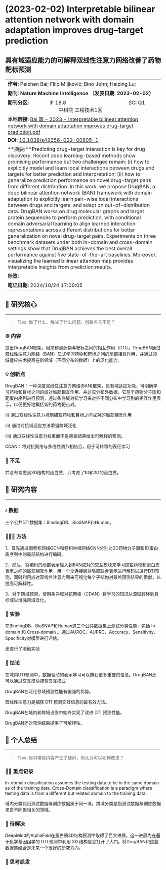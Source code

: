 # (2023-02-02) Interpretable bilinear attention network with domain adaptation improves drug–target prediction

## 具有域适应能力的可解释双线性注意力网络改善了药物靶标预测

|   |
|---|
|**作者:** Peizhen Bai; Filip Miljković; Bino John; Haiping Lu;|
|**期刊: Nature Machine Intelligence （发表日期: 2023-02-02）**|
|**期刊分区:** ㅤㅤ ㅤㅤIF 18.8 ㅤㅤ ㅤㅤ ㅤㅤ ㅤㅤ ㅤㅤ ㅤㅤSCI Q1 ㅤㅤ ㅤㅤ ㅤㅤ ㅤㅤ ㅤㅤ ㅤㅤ中科院 工程技术1区 ㅤㅤ ㅤㅤ|
|**本地链接:** [Bai 等 - 2023 - Interpretable bilinear attention network with domain adaptation improves drug–target prediction.pdf](zotero://open-pdf/0_Q5LFPXN9)|
|**DOI:** [10.1038/s42256-022-00605-1](https://doi.org/10.1038/s42256-022-00605-1)|
|**摘要:**Predicting drug-target interaction is key for drug discovery. Recent deep learning-based methods show promising performance but two challenges remain: (i) how to explicitly model and learn local interactions between drugs and targets for better prediction and interpretation; (ii) how to generalize prediction performance on novel drug-target pairs from different distribution. In this work, we propose DrugBAN, a deep bilinear attention network (BAN) framework with domain adaptation to explicitly learn pair-wise local interactions between drugs and targets, and adapt on out-of-distribution data. DrugBAN works on drug molecular graphs and target protein sequences to perform prediction, with conditional domain adversarial learning to align learned interaction representations across different distributions for better generalization on novel drug-target pairs. Experiments on three benchmark datasets under both in-domain and cross-domain settings show that DrugBAN achieves the best overall performance against five state-of-the-art baselines. Moreover, visualizing the learned bilinear attention map provides interpretable insights from prediction results.|
|**标签:**|
|**笔记日期:** 2024/10/24 17:00:05|

## 📜 研究核心

---

> Tips: 做了什么，解决了什么问题，创新点与不足？

### ⚙️ 内容

提出DrugBAN框架，用来预测药物与靶标之间的相互作用（DTI）。DrugBAN通过双线性注意力网络（BAN）显式学习药物和靶标之间的局部相互作用，并通过领域适应技术提高在新领域（不同分布的数据）上的泛化能力。

### 💡 创新点

DrugBAN：一种深度双线性注意力网络(BAN)框架，具有域适应功能，可明确学习药物和目标之间的成对局部相互作用，并适应分布外数据。它基于药物分子图和靶蛋白序列进行预测，通过条件域对抗学习来对齐不同分布中学习到的相互作用表示，以便更好地概括新的药物靶点对。

(i) 通过双线性注意力机制捕获药物和目标之间成对的局部相互作用

(ii) 通过对抗域适应方法增强跨域泛化

(iii) 通过双线性注意力权重而不是黑盒结果给出可解释的预测。

CDAN：将对抗网络与多线性调节相结合，用于可转移的表征学习

### 🧩 不足

并没有考虑到3D结构的蛋白质，只考虑了1D和2D的蛋白质。

## 🔁 研究内容

---

### 💧 数据

三个公共DTI数据集：BindingDB、BioSNAP和Human。

### 👩🏻‍💻 方法

1、首先通过图卷积网络GCN和卷积神经网络CNN分别对2D药物分子图和1D蛋白质序列中的局部结构进行编码。

2、然后，将编码的局部表示输入到BAN成对的交互模块来学习这些药物和蛋白质表示之间的局部相互作用。用一个全连接层对局部联合表示进行解码以进行DTI预测，同时利用成对双线性注意力图来可视化每个子结构对最终预测结果的贡献，以提高可解释性。

3、对于跨域预测，使用条件域对抗网络（CDAN）将学习的知识从源域转移到目标域以增强跨域泛化。

### 🔬 实验

在BindingDB、BioSNAP和Human这三个公共数据集上测试分类性能，包括 In-domain 和 Cross-domain 。通过AUROC、AUPRC、Accuracy、Sensitivity、Specificity对模型进行评估。

还进行了消融实验

### 📜 结论

在域内DTI预测中，数据驱动的表示学习可以捕获更多重要的信息。DrugBAN还可以通过交互模块捕获交互模式

DrugBAN在泛化领域预测性能有很强的优势。

双线性注意力是捕获 DTI 预测交互信息的最有效方法。

DrugBAN在域内和跨域设置中始终实现了改进 DTI 预测性能。

DrugBAN还对预测结果提供了可解释性。

## 🤔 个人总结

---

> Tips: 你对哪些内容产生了疑问，你认为可以如何改进？

### 🙋‍♀️ 重点记录

In-domain classification assumes the testing data to be in the same domain as of the training data. Cross-Domain classification is a paradigm where testing data is from a different but related domain to the training data.

域内分类假设测试数据与训练数据属于同一域。跨域分类是指测试数据与训练数据来自不同但相关的领域。

### 📌 待解决

DeepMind的AlphaFold在蛋白质3D结构预测中取得了巨大进展，这一进展为在基于化学基因组学的 DTI 预测中利用 3D 结构信息打开了大门。将DrugBAN和这些数据集结合是未来一个很好的研究方向。

### 💭 思考启发